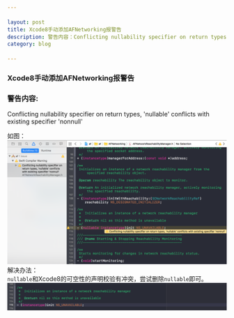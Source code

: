 ```yaml
---

layout: post
title: Xcode8手动添加AFNetworking报警告
description: 警告内容：Conflicting nullability specifier on return types, 'nullable' conflicts with existing specifier 'nonnull'
category: blog

---
```

### Xcode8手动添加AFNetworking报警告
### 警告内容:
Conflicting nullability specifier on return types, 'nullable' conflicts with existing specifier 'nonnull'

如图：
![](/images/Xcode8/Xcode8AFNetworking.png)  
解决办法：  
`nullable`和Xcode8的可空性的声明校验有冲突，尝试删除`nullable`即可。
![](/images/Xcode8/AFNetworking.png)

